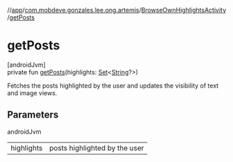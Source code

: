 //[app](../../../index.md)/[com.mobdeve.gonzales.lee.ong.artemis](../index.md)/[BrowseOwnHighlightsActivity](index.md)/[getPosts](get-posts.md)

# getPosts

[androidJvm]\
private fun [getPosts](get-posts.md)(highlights: [Set](https://kotlinlang.org/api/latest/jvm/stdlib/kotlin.collections/-set/index.html)<[String](https://kotlinlang.org/api/latest/jvm/stdlib/kotlin/-string/index.html)?>)

Fetches the posts highlighted by the user and updates the visibility of text and image views.

## Parameters

androidJvm

| | |
|---|---|
| highlights | posts highlighted by the user |
